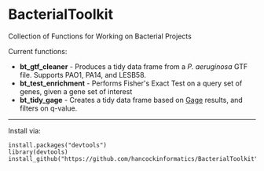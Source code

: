 # BacterialToolkit
Collection of Functions for Working on Bacterial Projects

Current functions:

* **bt_gtf_cleaner** - Produces a tidy data frame from a *P. aeruginosa* GTF
  file. Supports PAO1, PA14, and LESB58.
* **bt_test_enrichment** - Performs Fisher's Exact Test on a query set of genes,
  given a gene set of interest
* **bt_tidy_gage** - Creates a tidy data frame based on
  [Gage](https://bioconductor.org/packages/release/bioc/html/gage.html) results,
  and filters on q-value.

***

Install via:
```
install.packages("devtools")
library(devtools)
install_github("https://github.com/hancockinformatics/BacterialToolkit")
```
